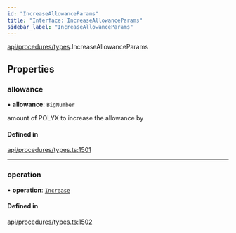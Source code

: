 ```yaml
---
id: "IncreaseAllowanceParams"
title: "Interface: IncreaseAllowanceParams"
sidebar_label: "IncreaseAllowanceParams"
---
```


[api/procedures/types](../../../../../modules/API/Procedures/Types/Types.md).IncreaseAllowanceParams

## Properties

### allowance

• **allowance**: `BigNumber`

amount of POLYX to increase the allowance by

#### Defined in

[api/procedures/types.ts:1501](https://github.com/PolymeshAssociation/polymesh-sdk/blob/3cc570ade/src/api/procedures/types.ts#L1501)

___

### operation

• **operation**: [`Increase`](../../../../../enums/API/Procedures/Types/AllowanceOperation/AllowanceOperation.md#increase)

#### Defined in

[api/procedures/types.ts:1502](https://github.com/PolymeshAssociation/polymesh-sdk/blob/3cc570ade/src/api/procedures/types.ts#L1502)
